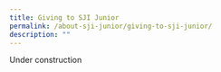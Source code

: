 ```yaml
---
title: Giving to SJI Junior
permalink: /about-sji-junior/giving-to-sji-junior/
description: ""
---
```

Under construction 